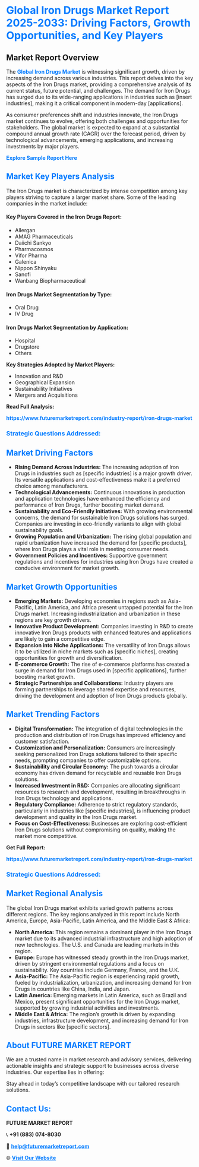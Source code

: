 <h1 style="color: #007BFF;">Global Iron Drugs Market Report 2025-2033: Driving Factors, Growth Opportunities, and Key Players</h1>

<section id="overview">
<h2>Market Report Overview</h2>
<p>The <a href="https://www.futuremarketreport.com/industry-report/iron-drugs-market" style="color: #007BFF; text-decoration: none;"><strong>Global Iron Drugs Market</strong></a> is witnessing significant growth, driven by increasing demand across various industries. This report delves into the key aspects of the Iron Drugs market, providing a comprehensive analysis of its current status, future potential, and challenges. The demand for Iron Drugs has surged due to its wide-ranging applications in industries such as [insert industries], making it a critical component in modern-day [applications].</p>
<p>As consumer preferences shift and industries innovate, the Iron Drugs market continues to evolve, offering both challenges and opportunities for stakeholders. The global market is expected to expand at a substantial compound annual growth rate (CAGR) over the forecast period, driven by technological advancements, emerging applications, and increasing investments by major players.</p>
</section>

<section id="overview">
<p><a href="https://www.futuremarketreport.com/request-sample/reportId=101075" style="color: #007BFF; text-decoration: none;"><strong>Explore Sample Report Here</strong></a></p>
</section>

<section id="key-players">
<h2 style="color: #007BFF;">Market Key Players Analysis</h2>
<p>The Iron Drugs market is characterized by intense competition among key players striving to capture a larger market share. Some of the leading companies in the market include:</p>
<h4>Key Players Covered in the Iron Drugs Report:</h4>
<ul><li>Allergan</li><li>AMAG Pharmaceuticals</li><li>Daiichi Sankyo</li><li>Pharmacosmos</li><li>Vifor Pharma</li><li>Galenica</li><li>Nippon Shinyaku</li><li>Sanofi</li><li>Wanbang Biopharmaceutical</li></ul>
<h4>Iron Drugs Market Segmentation by Type:</h4>
<ul><li>Oral Drug</li><li>IV Drug</li></ul>

<h4>Iron Drugs Market Segmentation by Application:</h4>
<ul><li>Hospital</li><li>Drugstore</li><li>Others</li></ul>
<p><strong>Key Strategies Adopted by Market Players:</strong></p>
<ul>
<li>Innovation and R&D</li>
<li>Geographical Expansion</li>
<li>Sustainability Initiatives</li>
<li>Mergers and Acquisitions</li>
</ul>
</section>

<section>
<p><strong>Read Full Analysis: </strong></p><a href="https://www.futuremarketreport.com/industry-report/iron-drugs-market" style="color: #007BFF; text-decoration: none;"><strong>https://www.futuremarketreport.com/industry-report/iron-drugs-market</strong></a>
<h3 style="color: #007BFF;">Strategic Questions Addressed:</h3>
</section>

<section id="driving-factors">
<h2 style="color: #007BFF;">Market Driving Factors</h2>
<ul>
<li><strong>Rising Demand Across Industries:</strong> The increasing adoption of Iron Drugs in industries such as [specific industries] is a major growth driver. Its versatile applications and cost-effectiveness make it a preferred choice among manufacturers.</li>
<li><strong>Technological Advancements:</strong> Continuous innovations in production and application technologies have enhanced the efficiency and performance of Iron Drugs, further boosting market demand.</li>
<li><strong>Sustainability and Eco-Friendly Initiatives:</strong> With growing environmental concerns, the demand for sustainable Iron Drugs solutions has surged. Companies are investing in eco-friendly variants to align with global sustainability goals.</li>
<li><strong>Growing Population and Urbanization:</strong> The rising global population and rapid urbanization have increased the demand for [specific products], where Iron Drugs plays a vital role in meeting consumer needs.</li>
<li><strong>Government Policies and Incentives:</strong> Supportive government regulations and incentives for industries using Iron Drugs have created a conducive environment for market growth.</li>
</ul>
</section>

<section id="growth-opportunities">
<h2 style="color: #007BFF;">Market Growth Opportunities</h2>
<ul>
<li><strong>Emerging Markets:</strong> Developing economies in regions such as Asia-Pacific, Latin America, and Africa present untapped potential for the Iron Drugs market. Increasing industrialization and urbanization in these regions are key growth drivers.</li>
<li><strong>Innovative Product Development:</strong> Companies investing in R&D to create innovative Iron Drugs products with enhanced features and applications are likely to gain a competitive edge.</li>
<li><strong>Expansion into Niche Applications:</strong> The versatility of Iron Drugs allows it to be utilized in niche markets such as [specific niches], creating opportunities for growth and diversification.</li>
<li><strong>E-commerce Growth:</strong> The rise of e-commerce platforms has created a surge in demand for Iron Drugs used in [specific applications], further boosting market growth.</li>
<li><strong>Strategic Partnerships and Collaborations:</strong> Industry players are forming partnerships to leverage shared expertise and resources, driving the development and adoption of Iron Drugs products globally.</li>
</ul>
</section>

<section id="trending-factors">
<h2 style="color: #007BFF;">Market Trending Factors</h2>
<ul>
<li><strong>Digital Transformation:</strong> The integration of digital technologies in the production and distribution of Iron Drugs has improved efficiency and customer satisfaction.</li>
<li><strong>Customization and Personalization:</strong> Consumers are increasingly seeking personalized Iron Drugs solutions tailored to their specific needs, prompting companies to offer customizable options.</li>
<li><strong>Sustainability and Circular Economy:</strong> The push towards a circular economy has driven demand for recyclable and reusable Iron Drugs solutions.</li>
<li><strong>Increased Investment in R&D:</strong> Companies are allocating significant resources to research and development, resulting in breakthroughs in Iron Drugs technology and applications.</li>
<li><strong>Regulatory Compliance:</strong> Adherence to strict regulatory standards, particularly in industries like [specific industries], is influencing product development and quality in the Iron Drugs market.</li>
<li><strong>Focus on Cost-Effectiveness:</strong> Businesses are exploring cost-efficient Iron Drugs solutions without compromising on quality, making the market more competitive.</li>
</ul>
</section>

<section>
<p><strong>Get Full Report: </strong></p><a href="https://www.futuremarketreport.com/industry-report/iron-drugs-market" style="color: #007BFF; text-decoration: none;"><strong>https://www.futuremarketreport.com/industry-report/iron-drugs-market</strong></a>
<h3 style="color: #007BFF;">Strategic Questions Addressed:</h3>
</section>


<section id="regional-analysis">
<h2 style="color: #007BFF;">Market Regional Analysis</h2>
<p>The global Iron Drugs market exhibits varied growth patterns across different regions. The key regions analyzed in this report include North America, Europe, Asia-Pacific, Latin America, and the Middle East & Africa:</p>
<ul>
<li><strong>North America:</strong> This region remains a dominant player in the Iron Drugs market due to its advanced industrial infrastructure and high adoption of new technologies. The U.S. and Canada are leading markets in this region.</li>
<li><strong>Europe:</strong> Europe has witnessed steady growth in the Iron Drugs market, driven by stringent environmental regulations and a focus on sustainability. Key countries include Germany, France, and the U.K.</li>
<li><strong>Asia-Pacific:</strong> The Asia-Pacific region is experiencing rapid growth, fueled by industrialization, urbanization, and increasing demand for Iron Drugs in countries like China, India, and Japan.</li>
<li><strong>Latin America:</strong> Emerging markets in Latin America, such as Brazil and Mexico, present significant opportunities for the Iron Drugs market, supported by growing industrial activities and investments.</li>
<li><strong>Middle East & Africa:</strong> The region’s growth is driven by expanding industries, infrastructure development, and increasing demand for Iron Drugs in sectors like [specific sectors].</li>
</ul>
</section>

<footer>
<h2 style="color: #007BFF;">About FUTURE MARKET REPORT</h2>
<p>We are a trusted name in market research and advisory services, delivering actionable insights and strategic support to businesses across diverse industries. Our expertise lies in offering:</p>

<p>Stay ahead in today’s competitive landscape with our tailored research solutions.</p>

<h2 style="color: #007BFF;">Contact Us:</h2>
<p><strong>FUTURE MARKET REPORT</strong></p>
<p>📞 <strong>+91 (883) 074-8030</strong></p>
<p>📧 <strong><a href="mailto:help@futuremarketreport.com" style="color: #007BFF;">help@futuremarketreport.com</a></strong></p>
<p>🌐 <strong><a href="https://www.futuremarketreport.com/" style="color: #007BFF;">Visit Our Website</a></strong></p>
</footer>